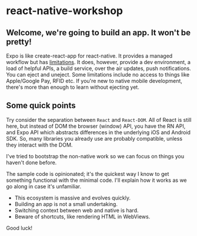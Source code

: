 # react-native-workshop

## Welcome, we're going to build an app. It won't be pretty!

Expo is like create-react-app for react-native.  It provides a managed workflow but has [limitations](https://docs.expo.io/versions/v36.0.0/introduction/why-not-expo/).  It does, however, provide a dev environment, a load of helpful APIs, a build service, over the air updates, push notifications.  You can eject and uneject.  Some limitations include no access to things like Apple/Google Pay, RFID etc.  If you're new to native mobile development, there's more than enough to learn without ejecting yet.

## Some quick points

Try consider the separation between `React` and `React-DOM`.  All of React is still here, but instead of DOM the browser (window) API, you have the RN API, and Expo API which abstracts differences in the underlying iOS and Android SDK.  So, many libraries you already use are probably compatible, unless they interact with the DOM.

I've tried to bootstrap the non-native work so we can focus on things you haven't done before.

The sample code is opinionated; it's the quickest way I know to get something functional with the minimal code.  I'll explain how it works as we go along in case it's unfamiliar.

- This ecosystem is massive and evolves quickly.
- Building an app is not a small undertaking.
- Switching context between web and native is hard.
- Beware of shortcuts, like rendering HTML in WebViews.

Good luck!
